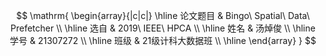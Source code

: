 $$
\mathrm{
\begin{array}{|c|c|}
    \hline
        论文题目 & Bingo\ Spatial\ Data\ Prefetcher \\
        \hline
        选自 & 2019\ IEEE\ HPCA \\
        \hline
        姓名 & 汤焯俊 \\ 
        \hline
        学号 & 21307272 \\ 
        \hline
        班级 & 21级计科大数据班 \\
        \hline
\end{array}
}
$$
